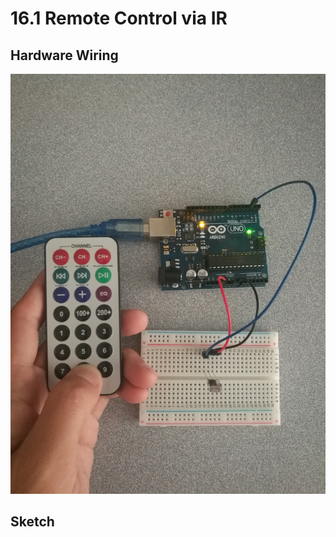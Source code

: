 # 16.1 Remote Control via IR

## Hardware Wiring
![Image](../../Examples/geek-workshop/entrylevelcourses/001_IRRemote.jpg)

## Sketch

